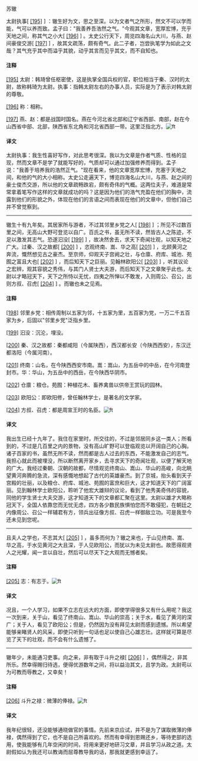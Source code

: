 
苏辙

太尉执事[
[\[195\]](#note_195)
]
：辙生好为文，思之至深。以为文者气之所形，然文不可以学而能，气可以养而致。孟子曰："我善养吾浩然之气。"今观其文章，宽厚宏博，充乎天地之间，称其气之小大[
[\[196\]](#note_196)
] 。太史公行天下，周览四海名山大川，与燕、赵间豪俊交游[
[\[197\]](#note_197)
]
，故其文疏荡，颇有奇气。此二子者，岂尝执笔学为如此之文哉？其气充乎其中而溢乎其貌，动乎其言而见乎其文，而不自知也。

#### 注释 

[\[195\]](#noteBack_195)
太尉：韩琦曾任枢密使，这是执掌全国兵权的官，职位相当于秦、汉时的太尉，故称韩琦为太尉。执事：指韩太尉左右的办事人员，实际是为了表示对韩太尉的尊敬。

[\[196\]](#noteBack_196)
称：相称。

[\[197\]](#noteBack_197)
燕、赵：都是战国时国名。燕在今河北省北部和辽宁省西部、南部，赵在今山西省中部、北部，陕西省东北角和河北省西部一带。这里泛指北方。![ft](@media/Image00002.jpg)

#### 译文 

太尉执事：我生性喜好写作，对此思考很深。我以为文章是作者气质、性格的显现，然而文章不是学了就能写好的，气质却可以通过加强修养而得到。孟子说："我善于培养我的浩然正气。"现在看来，他的文章宽厚宏博，充塞于天地之间，和他的气的大小相称。太史公走遍天下，博览四海名山大川，与燕、赵之间的豪士俊杰交游，所以他的文章疏畅跌宕，颇有奇伟的气概。这两位夫子，难道是常常拿着笔写作这样的文章就成功的吗？这是因为他们的浩气充盈在他们的胸中，流露到他们的形貌之外，体现在他们的言语之间而表现在他们的文章中，但他们自己并不曾觉察到。

------------------------------------------------------------------------

辙生十有九年矣。其居家所与游者，不过其邻里乡党之人[
[\[198\]](#note_198)
]
；所见不过数百里之间，无高山大野可登览以自广。百氏之书，虽无所不读，然皆古人之陈迹，不足以激发其志气。恐遂汩没[
[\[199\]](#note_199)
]
，故决然舍去，求天下奇闻壮观，以知天地之广大。过秦、汉之故都[
[\[200\]](#note_200)
] ，恣观终南、嵩、华之高[
[\[201\]](#note_201)
]
，北顾黄河之奔流，慨然想见古之豪杰。至京师，仰观天子宫阙之壮，与仓廪、府库、城池、苑囿之富且大也[
[\[202\]](#note_202)
] ，而后知天下之巨丽。见翰林欧阳公[
[\[203\]](#note_203)
]
，听其议论之宏辨，观其容貌之秀伟，与其门人贤士大夫游，而后知天下之文章聚乎此也。太尉以才略冠天下，天下之所恃以无忧，四夷之所惮以不敢发，入则周公、召公，出则方叔、召虎[
[\[204\]](#note_204)
] 。而辙也未之见焉。

#### 注释 

[\[198\]](#noteBack_198)
邻里乡党：相传周制以五家为邻，十五家为里，五百家为党，一万二千五百家为乡，后固以"邻里乡党"泛指乡里。

[\[199\]](#noteBack_199)
汩没：沉沦，埋没。

[\[200\]](#noteBack_200)
秦、汉之故都：秦都咸阳（今属陕西），西汉都长安（今陕西西安），东汉迁都洛阳（今属河南）。

[\[201\]](#noteBack_201)
终南：山名，在今陕西西安市南。嵩：嵩山，为五岳中的中岳，在今河南登封市。华：华山，为五岳中的西岳，在今陕西华阴市。

[\[202\]](#noteBack_202)
仓廪：粮仓。苑囿：种植花木、畜养禽兽以供帝王赏玩的园林。

[\[203\]](#noteBack_203)
欧阳公：即欧阳修，曾任翰林学士，是著名的文学家。

[\[204\]](#noteBack_204)
方叔、召虎：都是周宣王时的名臣。![ft](@media/Image00002.jpg)

#### 译文 

我出生已经十九年了。我住在家里时，所交往的，不过是邻居同乡这一类人；所看到的，不过是几百里之内的景物，没有高山旷野可以登临观览以开阔自己的心胸。诸子百家的书，虽然无所不读，然而都是古人过去的东西，不能激发自己的志气。我担心就此而被埋没，所以断然离开家乡，去寻求天下的奇闻壮观，以便了解天地的广大。我经过秦朝、汉朝的故都，尽情观览终南山、嵩山、华山的高峻，向北眺望黄河奔腾的急流，深有感慨地想起了古代的英雄豪杰。到了京城，抬头看到天子宫殿的壮丽，以及粮仓、府库、城池、苑囿的富庶和巨大，这才知道天下的广阔富丽。见到翰林学士欧阳公，聆听了他宏大雄辩的议论，看到了他秀美奇伟的容貌，同他的学生贤士大夫交游，这才知道天下的文章都汇聚在这里。太尉以雄才大略称冠天下，全国人依靠您而无忧无虑，四方各少数民族惧怕您而不敢侵犯，在朝廷之内像周公、召公一样辅君有方，领兵出征像方叔、召虎一样御敌立功。可是我至今还未见到您呢。

------------------------------------------------------------------------

且夫人之学也，不志其大[
[\[205\]](#note_205)
]
，虽多而何为？辙之来也，于山见终南、嵩、华之高，于水见黄河之大且深，于人见欧阳公，而犹以为未见太尉也。故愿得观贤人之光耀，闻一言以自壮，然后可以尽天下之大观而无憾者矣。

#### 注释 

[\[205\]](#noteBack_205)
志：有志于。![ft](@media/Image00002.jpg)

#### 译文 

况且，一个人学习，如果不立志在远大的方面，即使学得很多又有什么用呢？我这一次到来，关于山，看见了终南山、嵩山、华山的崇高；关于水，看见了黄河的深广；关于人，看见了欧阳公；但是，仍然因为没有拜见太尉而感到遗憾。所以希望能够亲睹贤人的风采，即使只听到一句话也足以使自己心雄志壮。这样就可算是尽览了天下的壮观，而不会有什么遗憾了。

------------------------------------------------------------------------

辙年少，未能通习吏事。向之来，非有取于斗升之禄[
[\[206\]](#note_206)
]
，偶然得之，非其所乐。然幸得赐归待选，便得优游数年之间，将以益治其文，且学为政。太尉苟以为可教而辱教之，又幸矣！

#### 注释 

[\[206\]](#noteBack_206)
斗升之禄：微薄的俸禄。![ft](@media/Image00002.jpg)

#### 译文 

我年纪很轻，还没能够通晓做官的事情。先前来京应试，并不是为了谋取微薄的俸禄，偶然得到了它，也不是自己所喜欢的。然而有幸得到恩赐还乡，等待吏部的选用，使我能够有几年空闲的时间，将用来更好地研习文章，并且学习从政之道。太尉假如认为我还可以教诲而屈尊教导我的话，那我就更感到幸运了。

